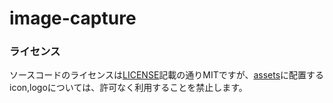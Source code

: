 # image-capture

### ライセンス
ソースコードのライセンスは[LICENSE](https://github.com/st-user/image-capture/blob/main/LICENSE)記載の通りMITですが、[assets](https://github.com/st-user/image-capture/tree/main/assets)に配置するicon,logoについては、許可なく利用することを禁止します。
